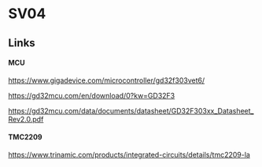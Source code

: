 # SV04

## Links

#### MCU
https://www.gigadevice.com/microcontroller/gd32f303vet6/

https://gd32mcu.com/en/download/0?kw=GD32F3

https://gd32mcu.com/data/documents/datasheet/GD32F303xx_Datasheet_Rev2.0.pdf


#### TMC2209
https://www.trinamic.com/products/integrated-circuits/details/tmc2209-la
